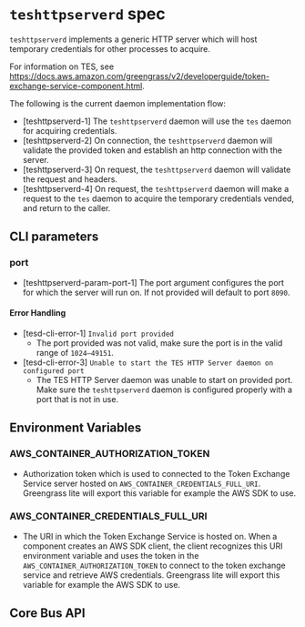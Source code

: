 # `teshttpserverd` spec

`teshttpserverd` implements a generic HTTP server which will host temporary
credentials for other processes to acquire.

For information on TES, see
<https://docs.aws.amazon.com/greengrass/v2/developerguide/token-exchange-service-component.html>.

The following is the current daemon implementation flow:

- [teshttpserverd-1] The `teshttpserverd` daemon will use the `tes` daemon for
  acquiring credentials.
- [teshttpserverd-2] On connection, the `teshttpserverd` daemon will validate
  the provided token and establish an http connection with the server.
- [teshttpserverd-3] On request, the `teshttpserverd` daemon will validate the
  request and headers.
- [teshttpserverd-4] On request, the `teshttpserverd` daemon will make a request
  to the `tes` daemon to acquire the temporary credentials vended, and return to
  the caller.

## CLI parameters

### port

- [teshttpserverd-param-port-1] The port argument configures the port for which
  the server will run on. If not provided will default to port `8090`.

#### Error Handling

- [tesd-cli-error-1] `Invalid port provided`
  - The port provided was not valid, make sure the port is in the valid range of
    `1024–49151`.
- [tesd-cli-error-3]
  `Unable to start the TES HTTP Server daemon on configured port`
  - The TES HTTP Server daemon was unable to start on provided port. Make sure
    the `teshttpserverd` daemon is configured properly with a port that is not
    in use.

## Environment Variables

### AWS_CONTAINER_AUTHORIZATION_TOKEN

- Authorization token which is used to connected to the Token Exchange Service
  server hosted on `AWS_CONTAINER_CREDENTIALS_FULL_URI`. Greengrass lite will
  export this variable for example the AWS SDK to use.

### AWS_CONTAINER_CREDENTIALS_FULL_URI

- The URI in which the Token Exchange Service is hosted on. When a component
  creates an AWS SDK client, the client recognizes this URI environment variable
  and uses the token in the `AWS_CONTAINER_AUTHORIZATION_TOKEN` to connect to
  the token exchange service and retrieve AWS credentials. Greengrass lite will
  export this variable for example the AWS SDK to use.

## Core Bus API
